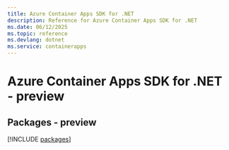 ```yaml
---
title: Azure Container Apps SDK for .NET
description: Reference for Azure Container Apps SDK for .NET
ms.date: 06/12/2025
ms.topic: reference
ms.devlang: dotnet
ms.service: containerapps
---
```

# Azure Container Apps SDK for .NET - preview
## Packages - preview
[!INCLUDE [packages](container-apps-index.md)]